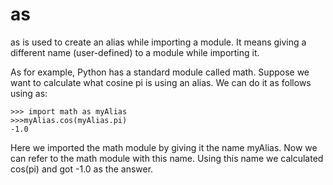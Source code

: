 # as
as is used to create an alias while importing a module. It means giving a different name (user-defined) to a module while importing it.

As for example, Python has a standard module called math. Suppose we want to calculate what cosine pi is using an alias. We can do it as follows using as:

```
>>> import math as myAlias
>>>myAlias.cos(myAlias.pi)
-1.0
```

Here we imported the math module by giving it the name myAlias. Now we can refer to the math module with this name. Using this name we calculated cos(pi) and got -1.0 as the answer.